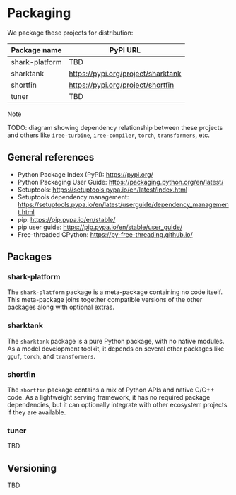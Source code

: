 # Packaging

We package these projects for distribution:

Package name | PyPI URL
-- | --
shark-platform | TBD
sharktank | https://pypi.org/project/sharktank
shortfin | https://pypi.org/project/shortfin
tuner | TBD

> [!NOTE]
> TODO: diagram showing dependency relationship between these projects and
> others like `iree-turbine`, `iree-compiler`, `torch`, `transformers`, etc.

## General references

* Python Package Index (PyPI): https://pypi.org/
* Python Packaging User Guide: https://packaging.python.org/en/latest/
* Setuptools: https://setuptools.pypa.io/en/latest/index.html
* Setuptools dependency management:
  https://setuptools.pypa.io/en/latest/userguide/dependency_management.html
* pip: https://pip.pypa.io/en/stable/
* pip user guide: https://pip.pypa.io/en/stable/user_guide/
* Free-threaded CPython: https://py-free-threading.github.io/

## Packages

### shark-platform

The `shark-platform` package is a meta-package containing no code itself. This
meta-package joins together compatible versions of the other packages along
with optional extras.

### sharktank

The `sharktank` package is a pure Python package, with no native modules. As a
model development toolkit, it depends on several other packages like
`gguf`, `torch`, and `transformers`.

### shortfin

The `shortfin` package contains a mix of Python APIs and native C/C++ code. As a
lightweight serving framework, it has no required package dependencies, but it
can optionally integrate with other ecosystem projects if they are available.

### tuner

TBD

## Versioning

TBD
